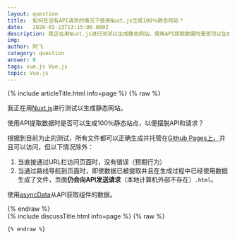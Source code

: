 ```yaml
---
layout: question
title:  如何在没有API请求的情况下使用Nuxt.js生成100％静态网站？
date:   2020-03-23T13:15:06.000Z
description: 我正在用Nuxt.js进行测试以生成静态网站。使用API​​提取数据时是否可以生成100％静态站点，以便摆脱API和请求？根据到目前为止的测试，所...
img: 
author: 阿飞
category: question
answer: 0
tags: vue.js Vue.js
topic: Vue.js
---
```

<div class="article-root">
  <div class="article">
    {% include articleTitle.html info=page %}
    {% raw %}
    <div class="article-content"><p><font style="vertical-align: inherit;"><font style="vertical-align: inherit;">我正在用</font></font><a href="https://nuxtjs.org/" rel="nofollow noreferrer"><font style="vertical-align: inherit;"><font style="vertical-align: inherit;">Nuxt.js</font></font></a><font style="vertical-align: inherit;"><font style="vertical-align: inherit;">进行</font><font style="vertical-align: inherit;">测试</font><font style="vertical-align: inherit;">以生成静态网站。</font></font></p>

<p><font style="vertical-align: inherit;"><font style="vertical-align: inherit;">使用API​​提取数据时是否可以生成100％静态站点，以便摆脱API和请求？</font></font></p>

<p><font style="vertical-align: inherit;"><font style="vertical-align: inherit;">根据到目前为止的测试，所有文件都可以正确生成并托管在</font></font><a href="https://pages.github.com/" rel="nofollow noreferrer"><font style="vertical-align: inherit;"><font style="vertical-align: inherit;">Github Pages上，</font></font></a><font style="vertical-align: inherit;"><font style="vertical-align: inherit;">并且可以访问，但以下情况除外：</font></font></p>

<ol>
<li><font style="vertical-align: inherit;"><font style="vertical-align: inherit;">当直接通过URL栏访问页面时，没有错误（预期行为）</font></font></li>
<li><font style="vertical-align: inherit;"><font style="vertical-align: inherit;">当通过路线导航到页面时</font><font style="vertical-align: inherit;">，即使数据已被提取并且</font><font style="vertical-align: inherit;">在生成过程中已经使用数据生成</font><font style="vertical-align: inherit;">了</font><font style="vertical-align: inherit;">文件</font><font style="vertical-align: inherit;">，页面</font></font><strong><font style="vertical-align: inherit;"><font style="vertical-align: inherit;">仍会向API发送请求</font></font></strong><font style="vertical-align: inherit;"><font style="vertical-align: inherit;">（本地计算机外部不存在）</font></font><code>.html</code><font style="vertical-align: inherit;"><font style="vertical-align: inherit;">。</font></font></li>
</ol>

<p><font style="vertical-align: inherit;"><font style="vertical-align: inherit;">使用</font></font><a href="https://nuxtjs.org/guide/async-data" rel="nofollow noreferrer"><font style="vertical-align: inherit;"><font style="vertical-align: inherit;">asyncData</font></font></a><font style="vertical-align: inherit;"><font style="vertical-align: inherit;">从API获取组件的数据。</font></font></p></div>
    {% endraw %}
  </div>

  <div class="discuss-wrapper">
    {% include discussTitle.html info=page %}
    {% raw %}
    
    {% endraw %}
  </div>
<div>
